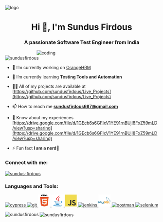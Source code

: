 ![logo](https://github.com/sundusfirdous/sundusfirdous/blob/main/Software%20Test%20Engineer.png)
<h1 align="center">Hi 👋, I'm Sundus Firdous</h1>
<h3 align="center">A passionate Software Test Engineer from India</h3>
<img align ="right" alt="coding" width="400" src="https://www.google.com/url?sa=i&url=https%3A%2F%2Fmedium.com%2F%40jyotibalodhi%2Fprogrammer-or-not-345df8ab4dbc&psig=AOvVaw0Me2jspGv9yNTHnw-8Ydi2&ust=1710437536069000&source=images&cd=vfe&opi=89978449&ved=0CBIQjRxqFwoTCNCPy7_i8YQDFQAAAAAdAAAAABAR">
<p align="left"> <img src="https://komarev.com/ghpvc/?username=sundusfirdous&label=Profile%20views&color=0e75b6&style=flat" alt="sundusfirdous" /> </p>

- 🔭 I’m currently working on [OrangeHRM](https://github.com/sundusfirdous/Live_Projects)

- 🌱 I’m currently learning **Testing Tools and Automation**

- 👨‍💻 All of my projects are available at [https://github.com/sundusfirdous/Live_Projects](https://github.com/sundusfirdous/Live_Projects)

- 📫 How to reach me **sundusfirdous687@gmail.com**

- 📄 Know about my experiences [https://drive.google.com/file/d/1GEcb6s6GFIxV1YE91rnBUjI8FxZ59mLD/view?usp=sharing](https://drive.google.com/file/d/1GEcb6s6GFIxV1YE91rnBUjI8FxZ59mLD/view?usp=sharing)

- ⚡ Fun fact **I am a nerd🧐**

<h3 align="left">Connect with me:</h3>
<p align="left">
<a href="https://linkedin.com/in/sundus-firdous" target="blank"><img align="center" src="https://raw.githubusercontent.com/rahuldkjain/github-profile-readme-generator/master/src/images/icons/Social/linked-in-alt.svg" alt="sundus-firdous" height="30" width="40" /></a>
</p>

<h3 align="left">Languages and Tools:</h3>
<p align="left"> <a href="https://www.cypress.io" target="_blank" rel="noreferrer"> <img src="https://raw.githubusercontent.com/simple-icons/simple-icons/6e46ec1fc23b60c8fd0d2f2ff46db82e16dbd75f/icons/cypress.svg" alt="cypress" width="40" height="40"/> </a> <a href="https://git-scm.com/" target="_blank" rel="noreferrer"> <img src="https://www.vectorlogo.zone/logos/git-scm/git-scm-icon.svg" alt="git" width="40" height="40"/> </a> <a href="https://www.w3.org/html/" target="_blank" rel="noreferrer"> <img src="https://raw.githubusercontent.com/devicons/devicon/master/icons/html5/html5-original-wordmark.svg" alt="html5" width="40" height="40"/> </a> <a href="https://www.java.com" target="_blank" rel="noreferrer"> <img src="https://raw.githubusercontent.com/devicons/devicon/master/icons/java/java-original.svg" alt="java" width="40" height="40"/> </a> <a href="https://developer.mozilla.org/en-US/docs/Web/JavaScript" target="_blank" rel="noreferrer"> <img src="https://raw.githubusercontent.com/devicons/devicon/master/icons/javascript/javascript-original.svg" alt="javascript" width="40" height="40"/> </a> <a href="https://www.jenkins.io" target="_blank" rel="noreferrer"> <img src="https://www.vectorlogo.zone/logos/jenkins/jenkins-icon.svg" alt="jenkins" width="40" height="40"/> </a> <a href="https://www.mysql.com/" target="_blank" rel="noreferrer"> <img src="https://raw.githubusercontent.com/devicons/devicon/master/icons/mysql/mysql-original-wordmark.svg" alt="mysql" width="40" height="40"/> </a> <a href="https://postman.com" target="_blank" rel="noreferrer"> <img src="https://www.vectorlogo.zone/logos/getpostman/getpostman-icon.svg" alt="postman" width="40" height="40"/> </a> <a href="https://www.selenium.dev" target="_blank" rel="noreferrer"> <img src="https://raw.githubusercontent.com/detain/svg-logos/780f25886640cef088af994181646db2f6b1a3f8/svg/selenium-logo.svg" alt="selenium" width="40" height="40"/> </a> </p>

<p><img align="left" src="https://github-readme-stats.vercel.app/api/top-langs?username=sundusfirdous&show_icons=true&locale=en&layout=compact" alt="sundusfirdous" /></p>

<p>&nbsp;<img align="center" src="https://github-readme-stats.vercel.app/api?username=sundusfirdous&show_icons=true&locale=en" alt="sundusfirdous" /></p>
